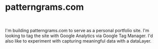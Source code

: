 # patterngrams.com
<br>

I'm building patterngrams.com to serve as a personal portfolio site. I'm looking to tag the site with Google Analytics via Google Tag Manager. I'd also like to experiment with capturing meaningful data with a dataLayer.


